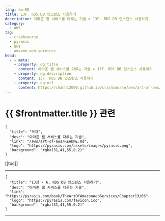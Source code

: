 ```yaml
---
lang: ko-KR
title: 13F. RDS DB 인스턴스 사용하기
description: 아마존 웹 서비스를 다루는 기술 > 13F. RDS DB 인스턴스 사용하기
category:
  - AWS
tag: 
  - crashcourse
  - pyrasis
  - aws 
  - amazon-web-services
head:
  - - meta:
    - property: og:title
      content: 아마존 웹 서비스를 다루는 기술 > 13F. RDS DB 인스턴스 사용하기
    - property: og:description
      content: 13F. RDS DB 인스턴스 사용하기
    - property: og:url
      content: https://chanhi2000.github.io/crashcourse/aws/art-of-aws/13F.html
---
```


# {{ $frontmatter.title }} 관련

```component VPCard
{
  "title": "목차",
  "desc": "아마존 웹 서비스를 다루는 기술",
  "link": "/aws/art-of-aws/README.md",
  "logo": "https://pyrasis.com/assets/images/pyrasis.png",
  "background": "rgba(31,41,55,0.2)"
}
```

[[toc]]

---

```component VPCard
{
  "title": "13장 - 6. RDS DB 인스턴스 사용하기",
  "desc": "아마존 웹 서비스를 다루는 기술",
  "link": "https://pyrasis.com/book/TheArtOfAmazonWebServices/Chapter13/06",
  "logo": "https://pyrasis.com/favicon.ico",
  "background": "rgba(31,41,55,0.2)"
}
```

---

<TagLinks />
